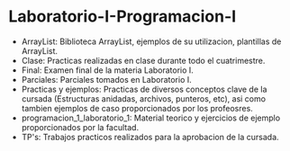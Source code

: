 # Laboratorio-I-Programacion-I
- ArrayList: Biblioteca ArrayList, ejemplos de su utilizacion, plantillas de ArrayList.
- Clase: Practicas realizadas en clase durante todo el cuatrimestre.
- Final: Examen final de la materia Laboratorio I.
- Parciales: Parciales tomados en Laboratorio I.
- Practicas y ejemplos: Practicas de diversos conceptos clave de la cursada (Estructuras anidadas, archivos, punteros, etc), asi como tambien ejemplos de caso proporcionados por los profeosres.
- programacion_1_laboratorio_1: Material teorico y ejercicios de ejemplo proporcionados por la facultad.
- TP's: Trabajos practicos realizados para la aprobacion de la cursada.